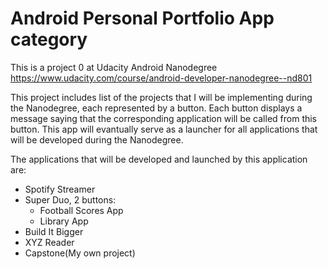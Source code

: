 # Android Personal Portfolio App category
This is a project 0 at Udacity Android Nanodegree https://www.udacity.com/course/android-developer-nanodegree--nd801

This project includes list of the projects that I will be implementing during the Nanodegree, each represented by a button. Each button displays a message saying that the corresponding application will be called from this button. This app will evantually serve as a launcher for all applications that will be developed during the Nanodegree.

The applications that will be developed and launched by this application are:
  - Spotify Streamer
  - Super Duo, 2 buttons: 
    - Football Scores App
    - Library App
  - Build It Bigger
  - XYZ Reader
  - Capstone(My own project)
